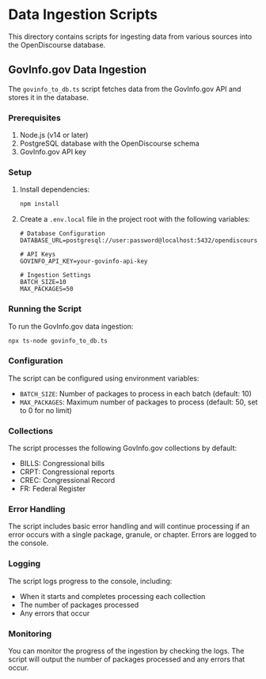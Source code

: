 # Data Ingestion Scripts

This directory contains scripts for ingesting data from various sources into the OpenDiscourse database.

## GovInfo.gov Data Ingestion

The `govinfo_to_db.ts` script fetches data from the GovInfo.gov API and stores it in the database.

### Prerequisites

1. Node.js (v14 or later)
2. PostgreSQL database with the OpenDiscourse schema
3. GovInfo.gov API key

### Setup

1. Install dependencies:
   ```bash
   npm install
   ```

2. Create a `.env.local` file in the project root with the following variables:
   ```env
   # Database Configuration
   DATABASE_URL=postgresql://user:password@localhost:5432/opendiscourse
   
   # API Keys
   GOVINFO_API_KEY=your-govinfo-api-key
   
   # Ingestion Settings
   BATCH_SIZE=10
   MAX_PACKAGES=50
   ```

### Running the Script

To run the GovInfo.gov data ingestion:

```bash
npx ts-node govinfo_to_db.ts
```

### Configuration

The script can be configured using environment variables:

- `BATCH_SIZE`: Number of packages to process in each batch (default: 10)
- `MAX_PACKAGES`: Maximum number of packages to process (default: 50, set to 0 for no limit)

### Collections

The script processes the following GovInfo.gov collections by default:
- BILLS: Congressional bills
- CRPT: Congressional reports
- CREC: Congressional Record
- FR: Federal Register

### Error Handling

The script includes basic error handling and will continue processing if an error occurs with a single package, granule, or chapter. Errors are logged to the console.

### Logging

The script logs progress to the console, including:
- When it starts and completes processing each collection
- The number of packages processed
- Any errors that occur

### Monitoring

You can monitor the progress of the ingestion by checking the logs. The script will output the number of packages processed and any errors that occur.
